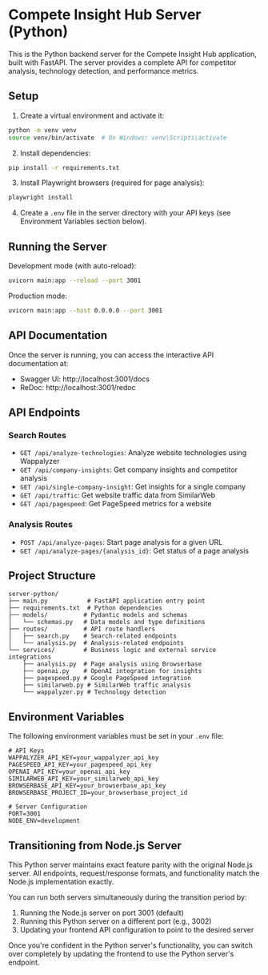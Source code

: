 # Compete Insight Hub Server (Python)

This is the Python backend server for the Compete Insight Hub application, built with FastAPI. The server provides a complete API for competitor analysis, technology detection, and performance metrics.

## Setup

1. Create a virtual environment and activate it:

```bash
python -m venv venv
source venv/bin/activate  # On Windows: venv\Scripts\activate
```

2. Install dependencies:

```bash
pip install -r requirements.txt
```

3. Install Playwright browsers (required for page analysis):

```bash
playwright install
```

4. Create a `.env` file in the server directory with your API keys (see Environment Variables section below).

## Running the Server

Development mode (with auto-reload):

```bash
uvicorn main:app --reload --port 3001
```

Production mode:

```bash
uvicorn main:app --host 0.0.0.0 --port 3001
```

## API Documentation

Once the server is running, you can access the interactive API documentation at:

- Swagger UI: http://localhost:3001/docs
- ReDoc: http://localhost:3001/redoc

## API Endpoints

### Search Routes

- `GET /api/analyze-technologies`: Analyze website technologies using Wappalyzer
- `GET /api/company-insights`: Get company insights and competitor analysis
- `GET /api/single-company-insight`: Get insights for a single company
- `GET /api/traffic`: Get website traffic data from SimilarWeb
- `GET /api/pagespeed`: Get PageSpeed metrics for a website

### Analysis Routes

- `POST /api/analyze-pages`: Start page analysis for a given URL
- `GET /api/analyze-pages/{analysis_id}`: Get status of a page analysis

## Project Structure

```
server-python/
├── main.py           # FastAPI application entry point
├── requirements.txt  # Python dependencies
├── models/          # Pydantic models and schemas
│   └── schemas.py   # Data models and type definitions
├── routes/          # API route handlers
│   ├── search.py    # Search-related endpoints
│   └── analysis.py  # Analysis-related endpoints
└── services/        # Business logic and external service integrations
    ├── analysis.py  # Page analysis using Browserbase
    ├── openai.py    # OpenAI integration for insights
    ├── pagespeed.py # Google PageSpeed integration
    ├── similarweb.py # SimilarWeb traffic analysis
    └── wappalyzer.py # Technology detection
```

## Environment Variables

The following environment variables must be set in your `.env` file:

```
# API Keys
WAPPALYZER_API_KEY=your_wappalyzer_api_key
PAGESPEED_API_KEY=your_pagespeed_api_key
OPENAI_API_KEY=your_openai_api_key
SIMILARWEB_API_KEY=your_similarweb_api_key
BROWSERBASE_API_KEY=your_browserbase_api_key
BROWSERBASE_PROJECT_ID=your_browserbase_project_id

# Server Configuration
PORT=3001
NODE_ENV=development
```

## Transitioning from Node.js Server

This Python server maintains exact feature parity with the original Node.js server. All endpoints, request/response formats, and functionality match the Node.js implementation exactly.

You can run both servers simultaneously during the transition period by:

1. Running the Node.js server on port 3001 (default)
2. Running this Python server on a different port (e.g., 3002)
3. Updating your frontend API configuration to point to the desired server

Once you're confident in the Python server's functionality, you can switch over completely by updating the frontend to use the Python server's endpoint.
